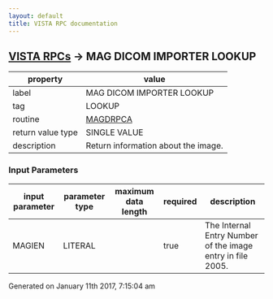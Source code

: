 ```yaml
---
layout: default
title: VISTA RPC documentation
---
```




## [VISTA RPCs](TableOfContent.md) &#8594; MAG DICOM IMPORTER LOOKUP 

 property | value 
--- | --- 
 label | MAG DICOM IMPORTER LOOKUP
 tag | LOOKUP
 routine | [MAGDRPCA](http://code.osehra.org/dox/Routine_MAGDRPCA_source.html)
 return value type | SINGLE VALUE
 description | Return information about the image.

### Input Parameters

| input parameter | parameter type | maximum data length | required | description | 
| --- | --- | --- | --- | --- | 
| MAGIEN | LITERAL |  | true | The Internal Entry Number of the image entry in file 2005. | 




 Generated on January 11th 2017, 7:15:04 am